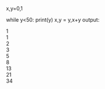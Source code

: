 x,y=0,1

while y<50:
    print(y)
    x,y = y,x+y
output:

1                                                                                                             
1                                                                                                             
2                                                                                                             
3                                                                                                             
5                                                                                                             
8                                                                                                             
13                                                                                                            
21                                                                                                            
34 
